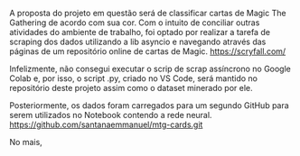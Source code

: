 A proposta do projeto em questão será de classificar cartas de Magic The Gathering de acordo com sua cor.
Com o intuito de conciliar outras atividades do ambiente de trabalho, foi optado por realizar a tarefa de scraping dos dados utilizando a lib asyncio e navegando através das páginas de um repositório online de cartas de Magic.
https://scryfall.com/

Infelizmente, não consegui executar o scrip de scrap assíncrono no Google Colab e, por isso, o script .py, criado no VS Code, será mantido no repositório deste projeto assim como o dataset minerado por ele.

Posteriormente, os dados foram carregados para um segundo GitHub para serem utilizados no Notebook contendo a rede neural.
https://github.com/santanaemmanuel/mtg-cards.git

No mais, 
